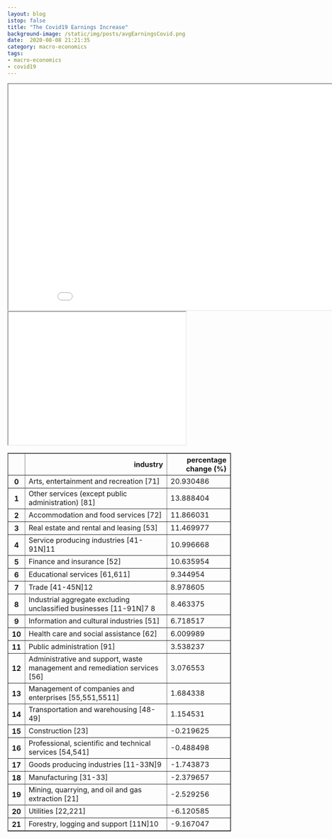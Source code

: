 ```yaml
---
layout: blog
istop: false
title: "The Covid19 Earnings Increase"
background-image: /static/img/posts/avgEarningsCovid.png
date:  2020-08-08 21:21:35
category: macro-economics
tags:
- macro-economics
- covid19
---
```




<iframe id="graph1" title="Graph Satu" height="510" width="910" src="/plot/covid-consumer/avgWeeklyEarnings-all.html"> </iframe>

<iframe id="hist_earnings" title="Graph Dua" height="300" width="400" src="/plot/covid-consumer/hist_earnings.html"> </iframe>

<table border="1" class="dataframe">
  <thead>
    <tr style="text-align: right;">
      <th></th>
      <th>industry</th>
      <th>percentage change (%)</th>
    </tr>
  </thead>
  <tbody>
    <tr>
      <th>0</th>
      <td>Arts, entertainment and recreation  [71]</td>
      <td>20.930486</td>
    </tr>
    <tr>
      <th>1</th>
      <td>Other services (except public administration)  [81]</td>
      <td>13.888404</td>
    </tr>
    <tr>
      <th>2</th>
      <td>Accommodation and food services  [72]</td>
      <td>11.866031</td>
    </tr>
    <tr>
      <th>3</th>
      <td>Real estate and rental and leasing  [53]</td>
      <td>11.469977</td>
    </tr>
    <tr>
      <th>4</th>
      <td>Service producing industries  [41-91N]11</td>
      <td>10.996668</td>
    </tr>
    <tr>
      <th>5</th>
      <td>Finance and insurance  [52]</td>
      <td>10.635954</td>
    </tr>
    <tr>
      <th>6</th>
      <td>Educational services  [61,611]</td>
      <td>9.344954</td>
    </tr>
    <tr>
      <th>7</th>
      <td>Trade  [41-45N]12</td>
      <td>8.978605</td>
    </tr>
    <tr>
      <th>8</th>
      <td>Industrial aggregate excluding unclassified businesses  [11-91N]7 8</td>
      <td>8.463375</td>
    </tr>
    <tr>
      <th>9</th>
      <td>Information and cultural industries  [51]</td>
      <td>6.718517</td>
    </tr>
    <tr>
      <th>10</th>
      <td>Health care and social assistance  [62]</td>
      <td>6.009989</td>
    </tr>
    <tr>
      <th>11</th>
      <td>Public administration  [91]</td>
      <td>3.538237</td>
    </tr>
    <tr>
      <th>12</th>
      <td>Administrative and support, waste management and remediation services  [56]</td>
      <td>3.076553</td>
    </tr>
    <tr>
      <th>13</th>
      <td>Management of companies and enterprises  [55,551,5511]</td>
      <td>1.684338</td>
    </tr>
    <tr>
      <th>14</th>
      <td>Transportation and warehousing  [48-49]</td>
      <td>1.154531</td>
    </tr>
    <tr>
      <th>15</th>
      <td>Construction  [23]</td>
      <td>-0.219625</td>
    </tr>
    <tr>
      <th>16</th>
      <td>Professional, scientific and technical services  [54,541]</td>
      <td>-0.488498</td>
    </tr>
    <tr>
      <th>17</th>
      <td>Goods producing industries  [11-33N]9</td>
      <td>-1.743873</td>
    </tr>
    <tr>
      <th>18</th>
      <td>Manufacturing  [31-33]</td>
      <td>-2.379657</td>
    </tr>
    <tr>
      <th>19</th>
      <td>Mining, quarrying, and oil and gas extraction  [21]</td>
      <td>-2.529256</td>
    </tr>
    <tr>
      <th>20</th>
      <td>Utilities  [22,221]</td>
      <td>-6.120585</td>
    </tr>
    <tr>
      <th>21</th>
      <td>Forestry, logging and support  [11N]10</td>
      <td>-9.167047</td>
    </tr>
  </tbody>
</table>

